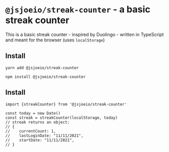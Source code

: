 # `@jsjoeio/streak-counter` - a basic streak counter

This is a basic streak counter - inspired by Duolingo - written in TypeScript and meant for the browser (uses `localStorage`)

## Install

```shell
yarn add @jsjoeio/streak-counter
```

```shell
npm install @jsjoeio/streak-counter
```
## Install

```shell
import {streakCounter} from '@jsjoeio/streak-counter'

const today = new Date()
const streak = streakCounter(localStorage, today)
// streak returns an object:
// {
//    currentCount: 1,
//    lastLoginDate: "11/11/2021",
//    startDate: "11/11/2021",
// }
```
